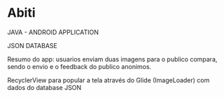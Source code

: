 # Abiti
<p>JAVA - ANDROID APPLICATION</p>
<p>JSON DATABASE</p>

<p>Resumo do app: usuarios enviam duas imagens para o publico compara, sendo o envio e o feedback do publico anonimos.</p>
<p>RecyclerView para popular a tela através do Glide (ImageLoader) com dados do database JSON </p>
